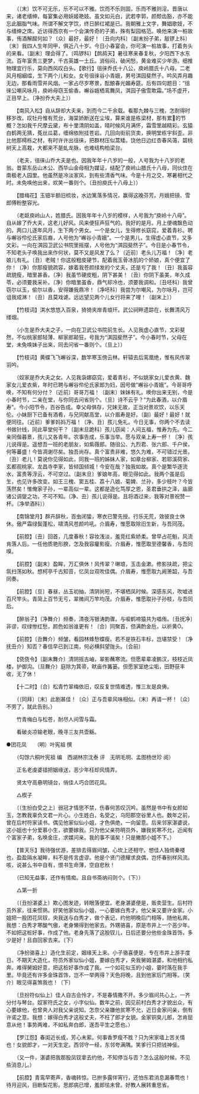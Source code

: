 <!-- { "loadSidebar": true } -->
　　（〔末〕饮不可无乐，乐不可以不雅。饮而不乐则固，乐而不雅则淫。晋唐以来，诸老缙绅，每宴集必用妖姬艳妓。虽文如元白，武若李郭，颜颓齿豁，亦不能忘此胭脂气味。所谓不解文字饮，终日醉红裙是已。我朝雅上文字，舞娼歌妓，不与缙绅之席。近访得西京有一个会演传奇的子弟，殊有梨园格范。唤他来演一桩故事，侑酒解酲何如？〔众〕最好，最好！〔丑向内科〕〔副末扮子弟，敲锣上科〕〔末〕我四人生年同甲，俱近八十岁。今日小春宴会，你可演一桩故事，打着务头的来看。〔副末〕理会得了。〔鸣锣科〕【鹧鸪天】暑往寒来春复秋，夕阳西下水东流。百年富贵三更梦，千古英雄一土丘。消俗闷，破闲愁，黄金难买少年游。细推物理宜行乐，莫向西风叹白头。【歌行】徂徕乔氏十八公，庾岭腊氏十八母。二老风月相絪缊，生下两个儿和女。女号徂徕谷小青娥，男号淇园斐然子。吟风弄月趣无边，那看雨雪并风烟。一家占尽岁寒景，酝酿春光媚寿筵。后有四句题目：“徂徕公嘲风咏月，庾岭母窃玉偷香。嶰谷娥栖鸾舞凤，淇园子傲雪欺霜。”场不虚开，正目早上。〔净扮乔大夫上〕） 

　　【南风入松】自从辞却大夫来，到而今二千余载。看那九棘与三槐，怎耐得时移岁改。叹牡丹惟有荒台，海棠娇断送在尘埃，算来谁是栋梁材，那有累的节概？怎如我千尺摩云黛，布十里清阴如盖，晴时候风月满怀，霜雪里越精彩。玄猿白鹤两无猜，菟丝瓜葛，缠绵依附挂苍岩。几回向街前货卖，换明堂栋宇斜歪。非比他那樗栎之材，有时许许出徂徕，把群材压似蒿矮。饶他日边红杏春风蔼，碧桃树天上高栽，大都来不是虬龙脉，也难结构柏梁台。 

　　（老夫，徂徕山乔大夫是也。因我年年十八岁的一般，人号我为十八岁的老翁。昔蒙东岳山木公、西华山金母相为媒证，结配了庾岭山腊氏十八母，同伙住在南极老人园里。他虽然是冷淡家风，到有些清香气味。今是十月之交，寒暑相代之时。未免唤他出来，欢笑一番则个。〔丑扮庾氏十八母上〕） 

　　【腊梅花】玉钿半额旧梳妆，水边篱落多情况，赢得这晚芬芳。月娥把镜、雪郎傅粉整容光。 

　　（老妪庾岭山人，姓腊氏。因我年年十八岁的模样，人号我为“庾岭十八母”。自从嫁了乔大夫，这老儿好风。风来便狂声狂气的。我好的是月。月上便魂飘色动的。两口儿逐年风月，生下两个男女。一个是女儿，生得修长窈窕，爱着青衫。聘与嶰谷伶伦氏家后裔，人号他为“嶰谷小青娥”。一个是男儿，生得虚心直节，又多文彩。一向在淇园卫武公书院里摇摆，人号他为“淇园斐然子”。今日是小春节令，不知老头子唤我出来作何状，莫不又是风发了么？〔近前〕老头儿万福！〔净〕老娘儿有礼。〔丑〕老贼！你这般粗皮硬节，配着我玉骨冰肌的个娇娘，真个便宜了你！〔净〕你那瘦貌疏容，嫁着我苍颜绿发的个丈夫，还是亏了我！〔丑〕我虽容疏貌瘦，暗里甚香。〔净〕我虽节硬皮粗，阴下甚美！〔丑〕你阴下虽美，年久成苓，必须要我采补。〔净〕你暗里虽香，鼎气却冷也，须要我调和。〔丑呸科〕我曾窃尔以玉，偷尔以香，安得嫌我鼎冷！〔净呸科〕我尝为尔嘲风，为尔咏月，岂可诅我成淋！〔丑〕且莫戏谑。远远望见两个儿女行将来了哩！〔副末上〕） 

　　【竹枝词】淇水悠悠入百泉，猗猗夹岸青琅玕。武公祠畔遗踪在，长舞清风万缕烟。 

　　（小生是乔大夫之子，一向在卫武公书院前生长。人见我虚心直节，文彩斐然，不似桃家郎轻薄、柳家郎颠狂，号我为“淇园斐然子”。今小春时节，父母在堂，未免唤妹子出来，同去问省一番则个。〔旦上〕） 

　　【竹枝词】黄蝶飞飞嶰谷深，数竿寒玉傍云林。轩辕去后鸾凰绝，惟有风传翠羽吟。 

　　（奴家是乔大夫之女。人见我袅娜窈窕，爱着青衫，不似姚家女儿爱衣黄、魏家女儿爱衣紫，年时已聘与嶰谷伶伦氏家郎为妇，因号做“嶰谷小青娥”。今哥哥呼唤，不知有何分付？〔近前〕哥哥万福！〔副末〕妹妹有礼。唤你出来无别，今是小春时节，二亲在堂，与你同去问省则个。〔旦〕诗不云乎？“为此春酒，以介眉寿”。今小阳节令，百谷告成。幸父母俱存，兄妹无故，正当对景欢饮，以乐天伦。小妹厨下已备有酒肴，与兄同献高堂，以介眉寿是好。〔副〕最好！最好！就便同往。〔近前〕爹爹妈妈万福！〔净、丑〕孩儿免礼。今日无事，你两个不去读书做针线，同此草堂何干？〔副末旦跪科〕孩儿窃闻：人间五福，惟寿为先。今二亲同偕暮景，孩儿又各青年。农事告成，乐事当举。愿与双亲上寿一杯！〔净〕孩儿说得是。遥想吾一班的老朋友，如紫薇郎。随徂公、九烈君、张六郎、千户侯，何等蕃盛！今皆凋谢尽矣。独吾尚存。真个富贵非难，悠久为难，不可错过光景。〔丑〕老儿！莫说你见得如此，同我一班的姊妹人家，如章台柳家、若耶溪荷家、玄都观桃家、龙昌寺李家，皆倾国倾城！今安在哉？独我如故。真个是繁华逐流水，富贵等浮云，不可空过。〔副末旦〕爹娘年高，眼见得如此。我两个虽是后生，也见许多改变。如王三槐、窦五桂、荔十八娘、菊婢、兰孙，多少枝叶？今皆荡然矣！惟俺家子孙，一辈高似一辈。这都是造化笃厚之恩，圣君垂拱之泽，庙廊诸公调燮之功，不可不知。〔净、丑〕孩儿说得是。且将酒过来，我等对景祝赞一杯。〔净举酒科〕） 

　　【南锦堂月】群卉辞秋，百虫闭蛰，寒衣已警先授。行乐无荒，效彼良士休休。傲严霜绿鬓蓬松，啸清风苍颜吟吼。介眉寿，惟愿取除旧生新，与吾同茂。 

　　【前腔】〔丑〕回首，几度春秋！容妆浅淡，羞竞红紫娇柔。曾早占花魁，风流肯落人后。一任他质艳形腴，怎及我容癯影瘦。介眉寿，惟愿取至德馨香，与吾同嗅。 

　　【前腔】〔副末〕盈眸，万汇俱休！风传翠？琳琅，玉击金漱。修影扶疏，把尘氛扫荡如秋。想柯亭千古知音，忆凤台双吹佳偶。介眉寿，惟愿取九阙箫韶，与吾同奏。 

　　【前腔】〔旦〕春昼，丛玉初抽，清阴尚短，不堪栖凤时候。深感东风，吹嘘进百尺竿头。青简上百节无亏，翠微间万竿均茂。介眉寿，惟愿取孙子孙枝，与吾同后。 

　　【醉翁子】〔净舞介〕频奏，清夜泻银涛韵骤。与唳鹤啼猿共为唱侑。〔丑抚净〕非谬，叹绿惨红愁，颜色如翁谁更有！〔合〕同聚首，但满酌金卮，以祈黄。 

　　【前腔】〔丑舞介〕频皱，看园林蜂愁蝶瘦。若不是铁石丰标，岂堪禁受！〔净抚丑介〕知否？春信早已到江南，何必横斜望陇头。〔合前〕 

　　【侥侥令】〔副末舞介〕清阴摇古岫，翠影蘸寒流。但愿辈辈凌鹏汉，枝枝近凤楼，护御沟。〔旦舞介〕庭除为箕帚，畎亩作篝篓。但愿家室绝尘垢，田野获丰收，无了休！ 

　　【十二时】〔合〕松青竹翠梅依旧，叹反复世情难透，惟三友是良俦。 

　　（〔同拜〕〔末〕此剧甚佳！〔众〕正与吾辈风味相似。〔末〕再请一杯！〔众〕不劳了，就此告别。） 

　　竹青梅白与松苍，耐尽人间雪与霜。 

　　看破炎凉输老眼，晚寻三友共壶觞。

●团花凤　　（明）叶宪祖 撰 

　　（勾馀六桐叶宪祖 编　西湖林宗沈泰 评　无明毛明、孟图杨世珍 阅） 

　　正名老虔婆错把姻缘送，恶少年枉却风情弄。 

　　贤太守高悬明镜台，俏佳人巧合团花凤。 

　　△楔子 

　　（〔生扮白受之上〕弱冠才情思不禁，伤春何苦叹沉吟。虽然是书中有女颜如玉，怎教我辜负文君一片心。小生姓白，名受之，乌阳郡空谷里人也。数年之前，曾在后村符家读书。偶见他家似仙小姐，才色俱绝，一向留意。后来邻家湛婆说，这小姐也十分爱慕小生，欲要嫁我。只为他父亲符明员外，嫌我贫寒不允，近闻有个富家子弟，名唤金庄，求媒问亲。我的事不谐矣！只是撇那小姐不下。） 

　　【普天乐】我待强优游，差排去得眉间皱，心坎上还相守。想佳人独倚秦楼也，盈盈隔水凝眸，料不是传言虚谬。他是个贤门德耀求良偶，岂怀春别样风流。咳，说甚么书中自有，恨书生命薄，空自悲秋！ 

　　（已知无益事，还作有情痴。且自书斋纳闷则个。〔下〕） 

　　△第一折 

　　（〔丑扮湛婆上〕欺心图发迹，转眼落便宜。老身湛婆便是，贩卖营生。后村符员外家，往来惯熟。好笑他家似仙小姐，一心要嫁白秀才。他父亲又要许金家。小姐把一股团花凤钗，央我送与白秀才，做个表记，约他明晚后门相等，随他私奔。我想：白秀才寒酸气傲，老身懒得到他家去。外甥骆喜，原是市井上一个恶少年。不如把这桩好事，作成了他。老身先落了这股钗儿，日后还要分他些金珠首饰，多少是好！且自回家去来。〔下〕 

　　〔净扮骆喜上〕造化生前定，姻缘天上来。小子骆喜便是，专在市井上游手度日。不期天大造化，符员外家似仙小姐，要嫁白秀才，央我舅姆湛婆，和他相约私奔。难得舅姆好意，把这桩好事作成了我。一个如花似玉的小姐，霎时落在我手里。毕竟还有许多金珠首饰，岂不一举两得？天色将晚，且到他家后门相等。〔笑介〕眼见得喜煞我也！〔下〕 

　　〔旦扮符似仙上〕佳人自古会怜才，不是春情撒不开。多少眉间共心上，一齐分付与琴台。奴家符氏之女，小字似仙。数年之前，因见前村白秀才才貌出众，有心要嫁他，也曾央人对我父亲说知。怎奈父亲嫌他贫寒不允，近日金家问亲，倒有许诺之意。我想：嫁得白秀才这般丈夫，不枉了郎才女貌。金家铜臭儿郎，怎肯屈意从他！事势两难，不如私奔白郎，遂吾平生之愿也。） 

　　【罗江怨】春闺近长成，芳心未萦。何事香罗瘦不胜？只为宋家墙上苦关情也！女貌郎才，一对天生定。西邻守一经，东邻夸满隅。笑爹行只把钱神佞。 

　　（又一件，湛婆把我那股凤钗拿去约他，不知停当与否？怎么这般时候，不见些消息儿。） 

　　【前腔】青鸾早寄声，香魂转惊。已拚多露伴宵行，还怕东君消息漏春莺也！待月迎风，目断梨花影。思郎病已增，羞郎怯未曾。好教人展转重思省。 


